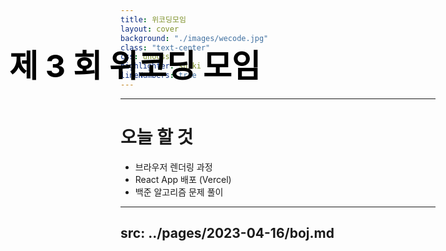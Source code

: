 ```yaml
---
title: 위코딩모임
layout: cover
background: "./images/wecode.jpg"
class: "text-center"
css: unocss
highlighter: shiki
lineNumbers: true
---
```


<h2 class="top-left">제 3 회 위코딩 모임</h2>

<style>
.top-left {
  position: absolute;
  top: 50px;
  left: 50px;
  font-size: 50px;
  color: black;
}
</style>

---

# 오늘 할 것

* 브라우저 렌더링 과정
* React App 배포 (Vercel)
* 백준 알고리즘 문제 풀이

---
src: ../pages/2023-04-16/boj.md
---

